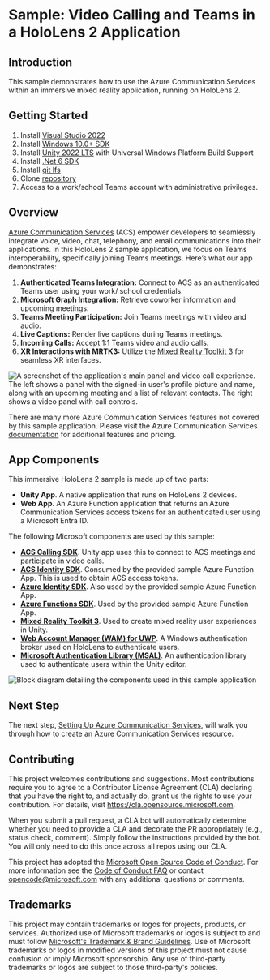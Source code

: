 # Sample: Video Calling and Teams in a HoloLens 2 Application

## Introduction

This sample demonstrates how to use the Azure Communication Services within an immersive mixed reality application, running on HoloLens 2.

## Getting Started

1. Install [Visual Studio 2022](https://visualstudio.microsoft.com/downloads/)
2. Install [Windows 10.0+ SDK](https://developer.microsoft.com/windows/downloads/windows-sdk/)
3. Install [Unity 2022 LTS](https://unity3d.com/get-unity/download) with Universal Windows Platform Build Support
4. Install [.Net 6 SDK](https://dotnet.microsoft.com/download/dotnet/6.0)
5. Install [git lfs](https://git-lfs.github.com/)
6. Clone [repository](https://github.com/microsoft/MixedReality-AzureCommunicationServices-Sample)
7. Access to a work/school Teams account with administrative privileges.

## Overview

[Azure Communication Services](https://docs.microsoft.com/azure/communication-services/overview)  (ACS) empower developers to seamlessly integrate voice, video, chat, telephony, and email communications into their applications. In this HoloLens 2 sample application, we focus on Teams interoperability, specifically joining Teams meetings. Here’s what our app demonstrates:

1. **Authenticated Teams Integration:** Connect to ACS as an authenticated Teams user using your work/ school credentials.
2. **Microsoft Graph Integration:** Retrieve coworker information and upcoming meetings.
3. **Teams Meeting Participation:** Join Teams meetings with video and audio.
4. **Live Captions:** Render live captions during Teams meetings.
5. **Incoming Calls:** Accept 1:1 Teams video and audio calls.
6. **XR Interactions with MRTK3:** Utilize the [Mixed Reality Toolkit 3](http://www.mixedrealitytoolkit.org) for seamless XR interfaces.

![A screenshot of the application's main panel and video call experience. The left  shows a panel with the signed-in user's profile picture and name, along with an upcoming meeting and a list of relevant contacts. The right shows a video panel with call controls.](./docs/markdown/images/acs-main-panel-in-call.png)

There are many more Azure Communication Services features not covered by this sample application. Please visit the Azure Communication Services [documentation](https://docs.microsoft.com/azure/communication-services/overview) for additional features and pricing.

## App Components

This immersive HoloLens 2 sample is made up of two parts:

* **Unity App**. A native application that runs on HoloLens 2 devices.
* **Web App**. An Azure Function application that returns an Azure Communication Services access tokens for an authenticated user using a Microsoft Entra ID.

<!-- This "break-page" diff is only used when merging MDs into a single file. --->
<div class='break-page'></div>

The following Microsoft components are used by this sample:

* **[ACS Calling SDK](https://docs.microsoft.com/azure/communication-services/concepts/voice-video-calling/calling-sdk-features)**. Unity app uses this to connect to ACS meetings and participate in video calls.
* **[ACS Identity SDK](https://docs.microsoft.com/azure/communication-services/concepts/identity-model)**. Consumed by the provided sample Azure Function App. This is used to obtain ACS access tokens.  
* **[Azure Identity SDK](https://docs.microsoft.com/dotnet/api/overview/azure/identity-readme)**.  Also used by the provided sample Azure Function App.
* **[Azure Functions SDK](https://docs.microsoft.com/azure/azure-functions/functions-develop-vs?tabs=in-process)**. Used by the provided sample Azure Function App.
* **[Mixed Reality Toolkit 3](http://www.mixedrealitytoolkit.org)**. Used to create mixed reality user experiences in Unity.
* **[Web Account Manager (WAM) for UWP](https://docs.microsoft.com/windows/uwp/security/web-account-manager)**. A Windows authentication broker used on HoloLens to authenticate users.
* **[Microsoft Authentication Library (MSAL)](https://docs.microsoft.com/azure/active-directory/develop/msal-overview)**. An authentication library used to authenticate users within the Unity editor.

![Block diagram detailing the components used in this sample application](./docs/markdown/images/acs-on-hololens-2-block-diag.png)

## Next Step
The next step, [Setting Up Azure Communication Services](./docs/markdown/azure-communication-services-setup-1.md#setting-up-azure-communication-services), will walk you through how to create an Azure Communication Services resource.

## Contributing

This project welcomes contributions and suggestions.  Most contributions require you to agree to a
Contributor License Agreement (CLA) declaring that you have the right to, and actually do, grant us
the rights to use your contribution. For details, visit https://cla.opensource.microsoft.com.

When you submit a pull request, a CLA bot will automatically determine whether you need to provide
a CLA and decorate the PR appropriately (e.g., status check, comment). Simply follow the instructions
provided by the bot. You will only need to do this once across all repos using our CLA.

This project has adopted the [Microsoft Open Source Code of Conduct](https://opensource.microsoft.com/codeofconduct/).
For more information see the [Code of Conduct FAQ](https://opensource.microsoft.com/codeofconduct/faq/) or
contact [opencode@microsoft.com](mailto:opencode@microsoft.com) with any additional questions or comments.

## Trademarks

This project may contain trademarks or logos for projects, products, or services. Authorized use of Microsoft 
trademarks or logos is subject to and must follow 
[Microsoft's Trademark & Brand Guidelines](https://www.microsoft.com/en-us/legal/intellectualproperty/trademarks/usage/general).
Use of Microsoft trademarks or logos in modified versions of this project must not cause confusion or imply Microsoft sponsorship.
Any use of third-party trademarks or logos are subject to those third-party's policies.